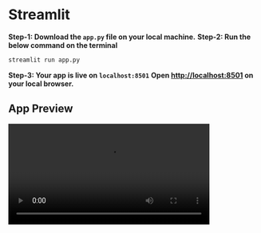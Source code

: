 # Streamlit

**Step-1: Download the `app.py` file on your local machine.**
**Step-2: Run the below command on the terminal**
```bash
streamlit run app.py
```
**Step-3: Your app is live on `localhost:8501`**
**Open [http://localhost:8501](http://localhost:8501) on your local browser.**



## App Preview

<video src="https://github.com/ChaitanyaShah26/UI-UX_Infomatrix/blob/main/Streamlit/streamlit_app_preview.mp4" width="80%" controls></video>